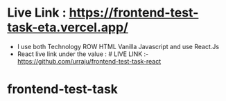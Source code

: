 # Live Link : https://frontend-test-task-eta.vercel.app/
- I use both Technology ROW HTML Vanilla Javascript and use React.Js
- React live link under the value : # LIVE LINK :- https://github.com/urraju/frontend-test-task-react
# frontend-test-task
